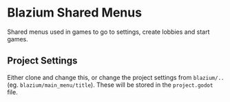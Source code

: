 # Blazium Shared Menus

Shared menus used in games to go to settings, create lobbies and start games.

## Project Settings

Either clone and change this, or change the project settings from `blazium/..` (eg. `blazium/main_menu/title`). These will be stored in the `project.godot` file.
